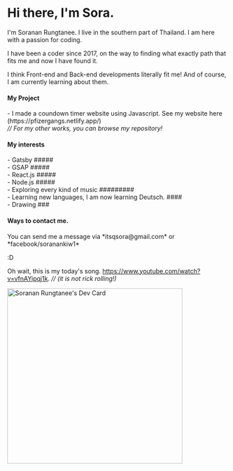 # Hi there, I'm Sora.

I'm Soranan Rungtanee. I live in the southern part of Thailand. I am here with a passion for coding.

I have been a coder since 2017, on the way to finding what exactly path that fits me and now I have found it.

I think Front-end and Back-end developments literally fit me! And of course, I am currently learning about them.

<h4>My Project</h4>
- I made a coundown timer website using Javascript. See my website here (https://pfizergangs.netlify.app/) <br>
<i> // For my other works, you can browse my repository!</i>

<h4>My interests</h4>
- Gatsby ##### <br>
- GSAP ##### <br>
- React.js #####  <br>
- Node.js ##### <br>
- Exploring every kind of music ######### <br>
- Learning new languages, I am now learning Deutsch.  #### <br>
- Drawing ### <br>

<h4>Ways to contact me.</h4>
You can send me a message via *itsqsora@gmail.com* or *facebook/soranankiw1*
  
:D

Oh wait, this is my today's song.
https://www.youtube.com/watch?v=vfnAYipqj1k. <i> // (it is not rick rolling!) </i>

<a href="https://app.daily.dev/soranan"><img src="https://api.daily.dev/devcards/a6e266ff01b5431fa8889dc228256a26.png?r=2lx" width="400" alt="Soranan Rungtanee's Dev Card"/></a>
